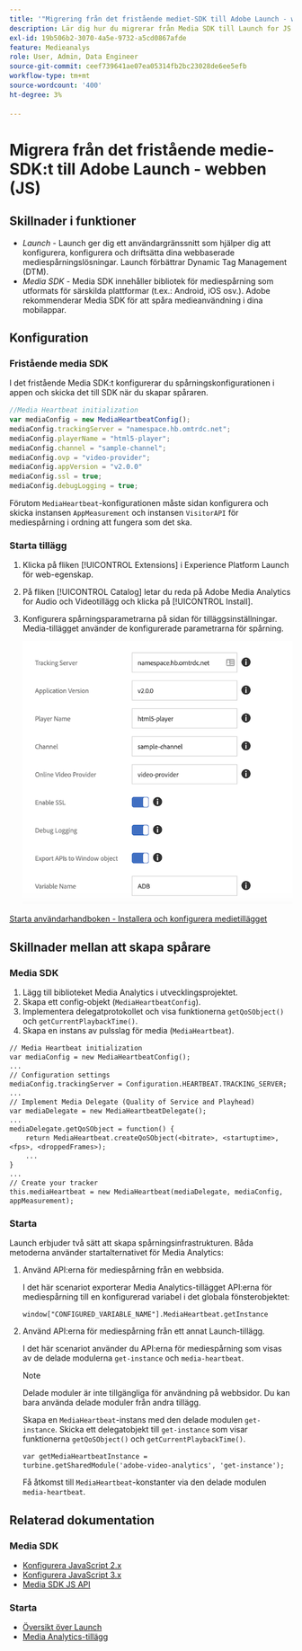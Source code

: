 ```yaml
---
title: '"Migrering från det fristående mediet-SDK till Adobe Launch - webben (JS)"'
description: Lär dig hur du migrerar från Media SDK till Launch for JS.
exl-id: 19b506b2-3070-4a5e-9732-a5cd0867afde
feature: Medieanalys
role: User, Admin, Data Engineer
source-git-commit: ceef739641ae07ea05314fb2bc23028de6ee5efb
workflow-type: tm+mt
source-wordcount: '400'
ht-degree: 3%

---
```


# Migrera från det fristående medie-SDK:t till Adobe Launch - webben (JS)

## Skillnader i funktioner

* *Launch*  - Launch ger dig ett användargränssnitt som hjälper dig att konfigurera, konfigurera och driftsätta dina webbaserade mediespårningslösningar. Launch förbättrar Dynamic Tag Management (DTM).
* *Media SDK*  - Media SDK innehåller bibliotek för mediespårning som utformats för särskilda plattformar (t.ex.: Android, iOS osv.). Adobe rekommenderar Media SDK för att spåra medieanvändning i dina mobilappar.

## Konfiguration

### Fristående media SDK

I det fristående Media SDK:t konfigurerar du spårningskonfigurationen i appen
och skicka det till SDK när du skapar spåraren.

```javascript
//Media Heartbeat initialization
var mediaConfig = new MediaHeartbeatConfig();
mediaConfig.trackingServer = "namespace.hb.omtrdc.net";
mediaConfig.playerName = "html5-player";
mediaConfig.channel = "sample-channel";
mediaConfig.ovp = "video-provider";
mediaConfig.appVersion = "v2.0.0"
mediaConfig.ssl = true;
mediaConfig.debugLogging = true;
```

Förutom `MediaHeartbeat`-konfigurationen måste sidan konfigurera och skicka
instansen `AppMeasurement` och instansen `VisitorAPI` för mediespårning i ordning
att fungera som det ska.

### Starta tillägg

1. Klicka på fliken [!UICONTROL Extensions] i Experience Platform Launch för
web-egenskap.
1. På fliken [!UICONTROL Catalog] letar du reda på Adobe Media Analytics for Audio och
Videotillägg och klicka på [!UICONTROL Install].
1. Konfigurera spårningsparametrarna på sidan för tilläggsinställningar.
Media-tillägget använder de konfigurerade parametrarna för spårning.

   ![](assets/launch_config_js.png)

[Starta användarhandboken - Installera och konfigurera medietillägget](https://experienceleague.adobe.com/docs/experience-platform/tags/extensions/adobe/media-analytics/overview.html#install-and-configure-the-ma-extension)

## Skillnader mellan att skapa spårare

### Media SDK

1. Lägg till biblioteket Media Analytics i utvecklingsprojektet.
1. Skapa ett config-objekt (`MediaHeartbeatConfig`).
1. Implementera delegatprotokollet och visa funktionerna `getQoSObject()` och `getCurrentPlaybackTime()`.
1. Skapa en instans av pulsslag för media (`MediaHeartbeat`).

```
// Media Heartbeat initialization
var mediaConfig = new MediaHeartbeatConfig();
...
// Configuration settings
mediaConfig.trackingServer = Configuration.HEARTBEAT.TRACKING_SERVER;
...
// Implement Media Delegate (Quality of Service and Playhead)
var mediaDelegate = new MediaHeartbeatDelegate();
...
mediaDelegate.getQoSObject = function() {
    return MediaHeartbeat.createQoSObject(<bitrate>, <startuptime>, <fps>, <droppedFrames>);
    ...
}
...
// Create your tracker
this.mediaHeartbeat = new MediaHeartbeat(mediaDelegate, mediaConfig, appMeasurement);
```

<!--  Dead Link - from 2019 - can't locate where this should go
[Media SDK - Tracker Creation](https://experienceleague.adobe.com/docs/media-analytics/using/sdk-implement/cookbook/sdk-vs-launch-qoe.html) -->

### Starta

Launch erbjuder två sätt att skapa spårningsinfrastrukturen. Båda metoderna använder startalternativet för Media Analytics:

1. Använd API:erna för mediespårning från en webbsida.

   I det här scenariot exporterar Media Analytics-tillägget API:erna för mediespårning till en konfigurerad variabel i det globala fönsterobjektet:

   ```
   window["CONFIGURED_VARIABLE_NAME"].MediaHeartbeat.getInstance
   ```

1. Använd API:erna för mediespårning från ett annat Launch-tillägg.

   I det här scenariot använder du API:erna för mediespårning som visas av de delade modulerna `get-instance` och `media-heartbeat`.

   >[!NOTE]
   >
   >Delade moduler är inte tillgängliga för användning på webbsidor. Du kan bara använda delade moduler från andra tillägg.

   Skapa en `MediaHeartbeat`-instans med den delade modulen `get-instance`.
Skicka ett delegatobjekt till `get-instance` som visar funktionerna `getQoSObject()` och `getCurrentPlaybackTime()`.

   ```
   var getMediaHeartbeatInstance =
   turbine.getSharedModule('adobe-video-analytics', 'get-instance');
   ```

   Få åtkomst till `MediaHeartbeat`-konstanter via den delade modulen `media-heartbeat`.

## Relaterad dokumentation

### Media SDK

* [Konfigurera JavaScript 2.x](/help/sdk-implement/setup/setup-javascript/set-up-js-2.md)
* [Konfigurera JavaScript 3.x](/help/sdk-implement/setup/setup-javascript/set-up-js-3.md)
* [Media SDK JS API](https://adobe-marketing-cloud.github.io/media-sdks/reference/javascript/MediaHeartbeat.html)

### Starta

* [Översikt över Launch](https://experienceleague.adobe.com/docs/experience-platform/tags/home.html)
* [Media Analytics-tillägg](https://experienceleague.adobe.com/docs/experience-platform/tags/extensions/adobe/media-analytics/overview.html)
